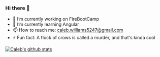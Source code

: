 ### Hi there 👋

<!--
**Calinator444/Calinator444** is a ✨ _special_ ✨ repository because its `README.md` (this file) appears on your GitHub profile.

Here are some ideas to get you started:

- 🔭 I’m currently working on ...
- 🌱 I’m currently learning ...
- 👯 I’m looking to collaborate on ...
- 🤔 I’m looking for help with ...
- 💬 Ask me about ...
- 📫 How to reach me: ...
- 😄 Pronouns: ...
- ⚡ Fun fact: ...
-->

- 🔭 I’m currently working on FireBootCamp
- 🌱 I’m currently learning Angular
- 📫 How to reach me: caleb.williams5247@gmail.com
- ⚡ Fun fact: A flock of crows is called a murder, and that's kinda cool

[![Caleb's github stats](https://github-readme-stats.vercel.app/api?username=Calinator444&theme=dark)](https://github.com/adamcogan/github-readme-stats)
